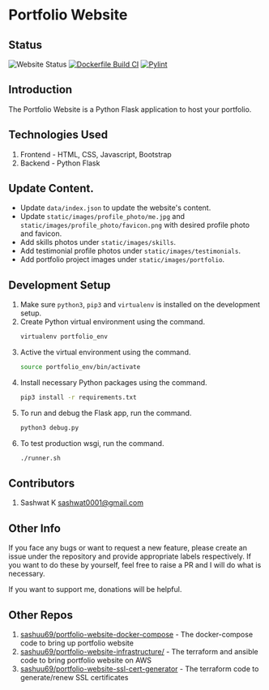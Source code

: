 # Portfolio Website

## Status
![Website Status](https://img.shields.io/website?url=https%3A%2F%2Fsashwat.in)
[![Dockerfile Build CI](https://github.com/sashuu69/portfolio-website/actions/workflows/docker-image.yml/badge.svg?branch=main)](https://github.com/sashuu69/portfolio-website/actions/workflows/docker-image.yml)
[![Pylint](https://github.com/sashuu69/portfolio-website/actions/workflows/pylint.yml/badge.svg?branch=main)](https://github.com/sashuu69/portfolio-website/actions/workflows/pylint.yml)

## Introduction

The Portfolio Website is a Python Flask application to host your portfolio.

## Technologies Used

1. Frontend - HTML, CSS, Javascript, Bootstrap
2. Backend - Python Flask

## Update Content.

* Update `data/index.json` to update the website's content.
* Update `static/images/profile_photo/me.jpg` and `static/images/profile_photo/favicon.png` with desired profile photo and favicon.
* Add skills photos under `static/images/skills`.
* Add testimonial profile photos under `static/images/testimonials`.
* Add portfolio project images under `static/images/portfolio`.

## Development Setup

1. Make sure `python3`, `pip3` and `virtualenv` is installed on the development setup.
2. Create Python virtual environment using the command.
    ```bash
    virtualenv portfolio_env
    ```
3. Active the virtual environment using the command. 
    ```bash
    source portfolio_env/bin/activate
    ```
4. Install necessary Python packages using the command. 
    ```bash
    pip3 install -r requirements.txt
    ```
5. To run and debug the Flask app, run the command. 
    ```bash
    python3 debug.py
    ```
6. To test production wsgi, run the command.
    ```bash
    ./runner.sh
    ```

## Contributors

1. Sashwat K <sashwat0001@gmail.com>

## Other Info

If you face any bugs or want to request a new feature, please create an issue under the repository and provide appropriate labels respectively. If you want to do these by yourself, feel free to raise a PR and I will do what is necessary.

If you want to support me, donations will be helpful.

## Other Repos

1. [sashuu69/portfolio-website-docker-compose](https://github.com/sashuu69/portfolio-website-docker-compose) - The docker-compose code to bring up portfolio website
2. [sashuu69/portfolio-website-infrastructure/](https://github.com/sashuu69/portfolio-website-infrastructure) - The terraform and ansible code to bring portfolio website on AWS
3. [sashuu69/portfolio-website-ssl-cert-generator](https://github.com/sashuu69/portfolio-website-ssl-cert-generator) - The terraform code to generate/renew SSL certificates